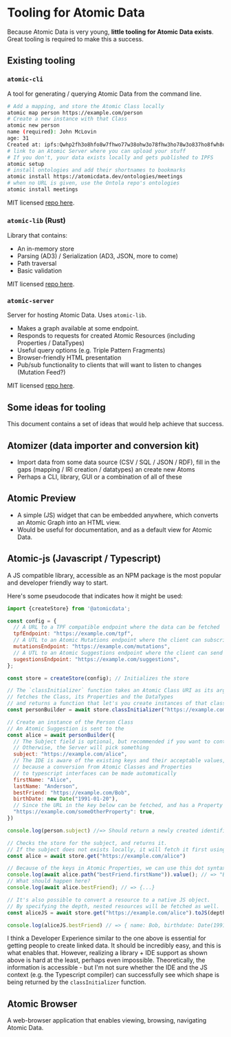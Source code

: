 # Tooling for Atomic Data

Because Atomic Data is very young, **little tooling for Atomic Data exists**.
Great tooling is required to make this a success.

## Existing tooling

### `atomic-cli`

A tool for generating / querying Atomic Data from the command line.

```sh
# Add a mapping, and store the Atomic Class locally
atomic map person https://example.com/person
# Create a new instance with that Class
atomic new person
name (required): John McLovin
age: 31
Created at: ipfs:Qwhp2fh3o8hfo8w7fhwo77w38ohw3o78fhw3ho78w3o837ho8fwh8o7fh37ho
# link to an Atomic Server where you can upload your stuff
# If you don't, your data exists locally and gets published to IPFS
atomic setup
# install ontologies and add their shortnames to bookmarks
atomic install https://atomicdata.dev/ontologies/meetings
# when no URL is given, use the Ontola repo's ontologies
atomic install meetings
```

MIT licensed [repo here]([here](https://github.com/joepio/atomic/cli)).

### `atomic-lib` (Rust)

Library that contains:

- An in-memory store
- Parsing (AD3) / Serialization (AD3, JSON, more to come)
- Path traversal
- Basic validation

MIT licensed [repo here]([here](https://github.com/joepio/atomic/lib)).


### `atomic-server`

Server for hosting Atomic Data. Uses `atomic-lib`.

- Makes a graph available at some endpoint.
- Responds to requests for created Atomic Resources (including Properties / DataTypes)
- Useful query options (e.g. Triple Pattern Fragments)
- Browser-friendly HTML presentation
- Pub/sub functionality to clients that will want to listen to changes (Mutation Feed?)

MIT licensed [repo here]([here](https://github.com/joepio/atomic/server)).

## Some ideas for tooling

This document contains a set of ideas that would help achieve that success.

## Atomizer (data importer and conversion kit)

- Import data from some data source (CSV / SQL / JSON / RDF), fill in the gaps (mapping / IRI creation / datatypes) an create new Atoms
- Perhaps a CLI, library, GUI or a combination of all of these

## Atomic Preview

- A simple (JS) widget that can be embedded anywhere, which converts an Atomic Graph into an HTML view.
- Would be useful for documentation, and as a default view for Atomic Data.

## Atomic-js (Javascript / Typescript)

A JS compatible library, accessible as an NPM package is the most popular and developer friendly way to start.

Here's some pseudocode that indicates how it might be used:

```js
import {createStore} from '@atomicdata';

const config = {
  // A URL to a TPF compatible endpoint where the data can be fetched
  tpfEndpoint: "https://example.com/tpf",
  // A UTL to an Atomic Mutations endpoint where the client can subscribe to changes
  mutationsEndpoint: "https://example.com/mutations",
  // A UTL to an Atomic Suggestions endpoint where the client can send suggested state changes
  sugestionsEndpoint: "https://example.com/suggestions",
};

const store = createStore(config); // Initializes the store

// The `classInitializer` function takes an Atomic Class URI as its argument
// fetches the Class, its Properties and the DataTypes
// and returns a function that let's you create instances of that class
const personBuilder = await store.classInitializer("https://example.com/classes/Person");

// Create an instance of the Person Class
// An Atomic Suggestion is sent to the
const alice = await personBuilder({
  // The Subject field is optional, but recommended if you want to control its URL.
  // Otherwise, the Server will pick something
  subject: "https://example.com/alice",
  // The IDE is aware of the existing keys and their acceptable values,
  // because a conversion from Atomic Classes and Properties
  // to typescript interfaces can be made automatically
  firstName: "Alice",
  lastName: "Anderson",
  bestFriend: "https://example.com/Bob",
  birthDate: new Date("1991-01-20"),
  // Since the URL in the key below can be fetched, and has a Property + Datatype, the IDE + the compiler can determine that 'true' is an acceptable type.
  "https://example.com/someOtherProperty": true,
})

console.log(person.subject) //=> Should return a newly created identifier, https://example.com/alice

// Checks the store for the subject, and returns it.
// If the subject does not exists locally, it will fetch it first using the `tpfEndpoint`.
const alice = await store.get("https://example.com/alice")

// Because of the keys in Atomic Properties, we can use this dot syntax to traverse the graph and get a value
console.log(await alice.path("bestFriend.firstName")).value(); // => "Bob"
// What should happen here?
console.log(await alice.bestFriend); // => {...}

// It's also possible to convert a resource to a native JS object.
// By specifying the depth, nested resources will be fetched as well.
const aliceJS = await store.get("https://example.com/alice").toJS(depth: 2)

console.log(aliceJS.bestFriend) // => { name: Bob, birthdate: Date(1991-01-20)}

```

I think a Developer Experience similar to the one above is essential for getting people to create linked data.
It should be incredibly easy, and this is what enables that.
However, realizing a library + IDE support as shown above is hard at the least, perhaps even impossible.
Theoretically, the information is accessible - but I'm not sure whether the IDE and the JS context (e.g. the Typescript compiler) can successfully see which shape is being returned by the `classInitializer` function.

## Atomic Browser

A web-browser application that enables viewing, browsing, navigating Atomic Data.

